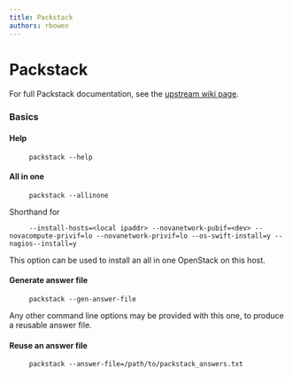```yaml
---
title: Packstack
authors: rbowen
---
```


# Packstack

For full Packstack documentation, see the [upstream wiki
page](https://wiki.openstack.org/wiki/Packstack).

### Basics

#### Help

         packstack --help

#### All in one

         packstack --allinone

Shorthand for

         --install-hosts=<local ipaddr> --novanetwork-pubif=<dev> --novacompute-privif=lo --novanetwork-privif=lo --os-swift-install=y --nagios--install=y

This option can be used to install an all in one OpenStack on this host.

#### Generate answer file

         packstack --gen-answer-file

Any other command line options may be provided with this one, to produce a reusable answer file.

#### Reuse an answer file

         packstack --answer-file=/path/to/packstack_answers.txt

